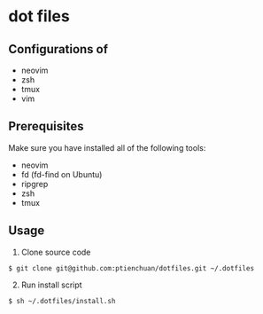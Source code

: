 # dot files

## Configurations of

- neovim
- zsh
- tmux
- vim

## Prerequisites

Make sure you have installed all of the following tools:

- neovim
- fd (fd-find on Ubuntu)
- ripgrep
- zsh
- tmux

## Usage

1. Clone source code

```
$ git clone git@github.com:ptienchuan/dotfiles.git ~/.dotfiles
```

2. Run install script

```
$ sh ~/.dotfiles/install.sh
```
